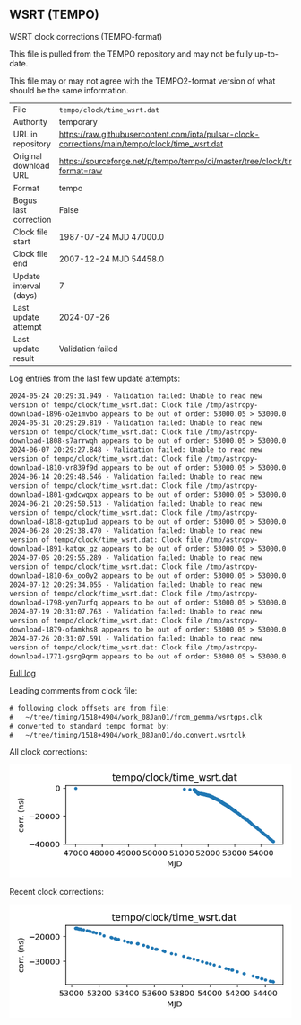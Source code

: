 
## WSRT (TEMPO)

WSRT clock corrections (TEMPO-format)

This file is pulled from the TEMPO repository and may not be fully
up-to-date.

This file may or may not agree with the TEMPO2-format version of what
should be the same information.

|     |     |
|:--- |:--- |
| File | `tempo/clock/time_wsrt.dat` |
| Authority | temporary |
| URL in repository | <https://raw.githubusercontent.com/ipta/pulsar-clock-corrections/main/tempo/clock/time_wsrt.dat> |
| Original download URL | <https://sourceforge.net/p/tempo/tempo/ci/master/tree/clock/time_wsrt.dat?format=raw> |
| Format | tempo |
| Bogus last correction | False |
| Clock file start | 1987-07-24 MJD 47000.0 |
| Clock file end | 2007-12-24 MJD 54458.0 |
| Update interval (days) | 7 |
| Last update attempt | 2024-07-26 |
| Last update result | Validation failed |

Log entries from the last few update attempts:
```
2024-05-24 20:29:31.949 - Validation failed: Unable to read new version of tempo/clock/time_wsrt.dat: Clock file /tmp/astropy-download-1896-o2eimvbo appears to be out of order: 53000.05 > 53000.0
2024-05-31 20:29:29.819 - Validation failed: Unable to read new version of tempo/clock/time_wsrt.dat: Clock file /tmp/astropy-download-1808-s7arrwqh appears to be out of order: 53000.05 > 53000.0
2024-06-07 20:29:27.848 - Validation failed: Unable to read new version of tempo/clock/time_wsrt.dat: Clock file /tmp/astropy-download-1810-vr839f9d appears to be out of order: 53000.05 > 53000.0
2024-06-14 20:29:48.546 - Validation failed: Unable to read new version of tempo/clock/time_wsrt.dat: Clock file /tmp/astropy-download-1801-gxdcwqox appears to be out of order: 53000.05 > 53000.0
2024-06-21 20:29:50.513 - Validation failed: Unable to read new version of tempo/clock/time_wsrt.dat: Clock file /tmp/astropy-download-1818-gztup1ud appears to be out of order: 53000.05 > 53000.0
2024-06-28 20:29:38.470 - Validation failed: Unable to read new version of tempo/clock/time_wsrt.dat: Clock file /tmp/astropy-download-1891-katqx_gz appears to be out of order: 53000.05 > 53000.0
2024-07-05 20:29:55.289 - Validation failed: Unable to read new version of tempo/clock/time_wsrt.dat: Clock file /tmp/astropy-download-1810-6x_oo0y2 appears to be out of order: 53000.05 > 53000.0
2024-07-12 20:29:34.055 - Validation failed: Unable to read new version of tempo/clock/time_wsrt.dat: Clock file /tmp/astropy-download-1798-yen7urfq appears to be out of order: 53000.05 > 53000.0
2024-07-19 20:31:07.763 - Validation failed: Unable to read new version of tempo/clock/time_wsrt.dat: Clock file /tmp/astropy-download-1879-ofamkhs8 appears to be out of order: 53000.05 > 53000.0
2024-07-26 20:31:07.591 - Validation failed: Unable to read new version of tempo/clock/time_wsrt.dat: Clock file /tmp/astropy-download-1771-gsrg9qrm appears to be out of order: 53000.05 > 53000.0
```
[Full log](https://raw.githubusercontent.com/ipta/pulsar-clock-corrections/main/log/tempo/clock/time_wsrt.dat.log)

Leading comments from clock file:

    # following clock offsets are from file:
    #   ~/tree/timing/1518+4904/work_08Jan01/from_gemma/wsrtgps.clk
    # converted to standard tempo format by:
    #   ~/tree/timing/1518+4904/work_08Jan01/do.convert.wsrtclk



All clock corrections:

![plot of all clock corrections](time_wsrt.dat.png "All corrections")

Recent clock corrections:

![plot of recent clock corrections](time_wsrt.dat.short.png "Recent corrections")

